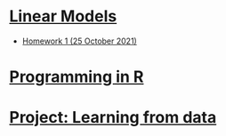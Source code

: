 # [Linear Models](https://github.com/khuongquynhlong/Biostat/tree/main/LIMO)
- [Homework 1 (25 October 2021)](https://khuongquynhlong.github.io/Biostat/LIMO/LIMO_HW1.html)

# [Programming in R](https://github.com/khuongquynhlong/Biostat/tree/main/R%20Programming)


# [Project: Learning from data](https://github.com/khuongquynhlong/Biostat/tree/main/ProjectLFD)